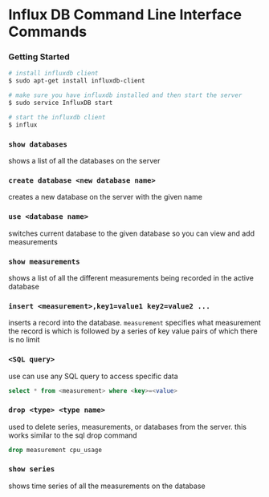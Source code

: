 # Influx DB Command Line Interface Commands

### Getting Started

```bash
# install influxdb client
$ sudo apt-get install influxdb-client

# make sure you have influxdb installed and then start the server
$ sudo service InfluxDB start

# start the influxdb client
$ influx
```

### `show databases`

shows a list of all the databases on the server

### `create database <new database name>`

creates a new database on the server with the given name

### `use <database name>`

switches current database to the given database so you can view and add measurements

### `show measurements`

shows a list of all the different measurements being recorded in the active database

### `insert <measurement>,key1=value1 key2=value2 ...`

inserts a record into the database. `measurement` specifies what measurement the record is which is followed by a series of key value pairs of which there is no limit

### `<SQL query>`

use can use any SQL query to access specific data

```sql
select * from <measurement> where <key>=<value>
```

### `drop <type> <type name>`

used to delete series, measurements, or databases from the server. this works similar to the sql drop command

```sql
drop measurement cpu_usage
```

### `show series`

shows time series of all the measurements on the database

